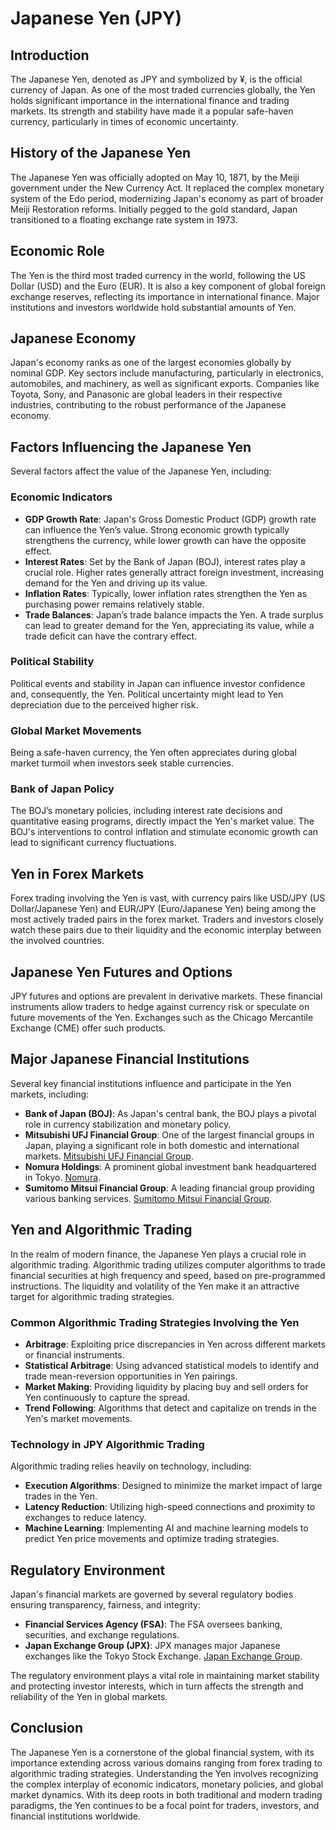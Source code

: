 # Japanese Yen (JPY)

## Introduction
The Japanese Yen, denoted as JPY and symbolized by ¥, is the official currency of Japan. As one of the most traded currencies globally, the Yen holds significant importance in the international finance and trading markets. Its strength and stability have made it a popular safe-haven currency, particularly in times of economic uncertainty.

## History of the Japanese Yen
The Japanese Yen was officially adopted on May 10, 1871, by the Meiji government under the New Currency Act. It replaced the complex monetary system of the Edo period, modernizing Japan's economy as part of broader Meiji Restoration reforms. Initially pegged to the gold standard, Japan transitioned to a floating exchange rate system in 1973.

## Economic Role
The Yen is the third most traded currency in the world, following the US Dollar (USD) and the Euro (EUR). It is also a key component of global foreign exchange reserves, reflecting its importance in international finance. Major institutions and investors worldwide hold substantial amounts of Yen.

## Japanese Economy
Japan's economy ranks as one of the largest economies globally by nominal GDP. Key sectors include manufacturing, particularly in electronics, automobiles, and machinery, as well as significant exports. Companies like Toyota, Sony, and Panasonic are global leaders in their respective industries, contributing to the robust performance of the Japanese economy.

## Factors Influencing the Japanese Yen
Several factors affect the value of the Japanese Yen, including:

### Economic Indicators
- **GDP Growth Rate**: Japan's Gross Domestic Product (GDP) growth rate can influence the Yen’s value. Strong economic growth typically strengthens the currency, while lower growth can have the opposite effect.
- **Interest Rates**: Set by the Bank of Japan (BOJ), interest rates play a crucial role. Higher rates generally attract foreign investment, increasing demand for the Yen and driving up its value.
- **Inflation Rates**: Typically, lower inflation rates strengthen the Yen as purchasing power remains relatively stable.
- **Trade Balances**: Japan’s trade balance impacts the Yen. A trade surplus can lead to greater demand for the Yen, appreciating its value, while a trade deficit can have the contrary effect.

### Political Stability
Political events and stability in Japan can influence investor confidence and, consequently, the Yen. Political uncertainty might lead to Yen depreciation due to the perceived higher risk.

### Global Market Movements
Being a safe-haven currency, the Yen often appreciates during global market turmoil when investors seek stable currencies.

### Bank of Japan Policy
The BOJ’s monetary policies, including interest rate decisions and quantitative easing programs, directly impact the Yen's market value. The BOJ's interventions to control inflation and stimulate economic growth can lead to significant currency fluctuations.

## Yen in Forex Markets
Forex trading involving the Yen is vast, with currency pairs like USD/JPY (US Dollar/Japanese Yen) and EUR/JPY (Euro/Japanese Yen) being among the most actively traded pairs in the forex market. Traders and investors closely watch these pairs due to their liquidity and the economic interplay between the involved countries.

## Japanese Yen Futures and Options
JPY futures and options are prevalent in derivative markets. These financial instruments allow traders to hedge against currency risk or speculate on future movements of the Yen. Exchanges such as the Chicago Mercantile Exchange (CME) offer such products.

## Major Japanese Financial Institutions
Several key financial institutions influence and participate in the Yen markets, including:

- **Bank of Japan (BOJ)**: As Japan's central bank, the BOJ plays a pivotal role in currency stabilization and monetary policy.
- **Mitsubishi UFJ Financial Group**: One of the largest financial groups in Japan, playing a significant role in both domestic and international markets. [Mitsubishi UFJ Financial Group](https://www.mufg.jp/english/).
- **Nomura Holdings**: A prominent global investment bank headquartered in Tokyo. [Nomura](https://www.nomura.com/).
- **Sumitomo Mitsui Financial Group**: A leading financial group providing various banking services. [Sumitomo Mitsui Financial Group](https://www.smfg.co.jp/english/).

## Yen and Algorithmic Trading
In the realm of modern finance, the Japanese Yen plays a crucial role in algorithmic trading. Algorithmic trading utilizes computer algorithms to trade financial securities at high frequency and speed, based on pre-programmed instructions. The liquidity and volatility of the Yen make it an attractive target for algorithmic trading strategies.

### Common Algorithmic Trading Strategies Involving the Yen
- **Arbitrage**: Exploiting price discrepancies in Yen across different markets or financial instruments.
- **Statistical Arbitrage**: Using advanced statistical models to identify and trade mean-reversion opportunities in Yen pairings.
- **Market Making**: Providing liquidity by placing buy and sell orders for Yen continuously to capture the spread.
- **Trend Following**: Algorithms that detect and capitalize on trends in the Yen's market movements.

### Technology in JPY Algorithmic Trading
Algorithmic trading relies heavily on technology, including:

- **Execution Algorithms**: Designed to minimize the market impact of large trades in the Yen.
- **Latency Reduction**: Utilizing high-speed connections and proximity to exchanges to reduce latency.
- **Machine Learning**: Implementing AI and machine learning models to predict Yen price movements and optimize trading strategies.

## Regulatory Environment
Japan's financial markets are governed by several regulatory bodies ensuring transparency, fairness, and integrity:

- **Financial Services Agency (FSA)**: The FSA oversees banking, securities, and exchange regulations.
- **Japan Exchange Group (JPX)**: JPX manages major Japanese exchanges like the Tokyo Stock Exchange. [Japan Exchange Group](https://www.jpx.co.jp/english/).

The regulatory environment plays a vital role in maintaining market stability and protecting investor interests, which in turn affects the strength and reliability of the Yen in global markets.

## Conclusion
The Japanese Yen is a cornerstone of the global financial system, with its importance extending across various domains ranging from forex trading to algorithmic trading strategies. Understanding the Yen involves recognizing the complex interplay of economic indicators, monetary policies, and global market dynamics. With its deep roots in both traditional and modern trading paradigms, the Yen continues to be a focal point for traders, investors, and financial institutions worldwide.